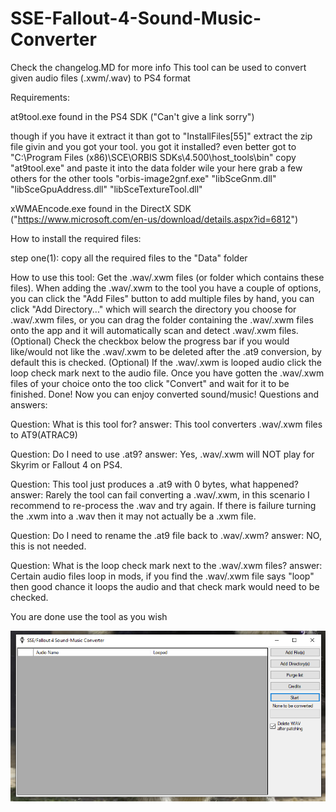 # SSE-Fallout-4-Sound-Music-Converter
Check the changelog.MD for more info
This tool can be used to convert given audio files (.xwm/.wav) to PS4 format

Requirements:

at9tool.exe found in the PS4 SDK ("Can't give a link sorry")

though if you have it extract it than got to "InstallFiles\[55]" extract the zip file givin and you got your tool.
you got it installed? even better got to "C:\Program Files (x86)\SCE\ORBIS SDKs\4.500\host_tools\bin"
copy "at9tool.exe" and paste it into the data folder
wile your here grab a few others for the other tools
"orbis-image2gnf.exe" "libSceGnm.dll" "libSceGpuAddress.dll" "libSceTextureTool.dll"

xWMAEncode.exe found in the DirectX SDK ("https://www.microsoft.com/en-us/download/details.aspx?id=6812")

How to install the required files:

step one(1): copy all the required files to the "Data" folder

How to use this tool:
Get the .wav/.xwm files (or folder which contains these files).
When adding the .wav/.xwm to the tool you have a couple of options, you can click the "Add Files" button to add multiple files by hand, you can click "Add Directory..." which will search the directory you choose for .wav/.xwm files, or you can drag the folder containing the .wav/.xwm files onto the app and it will automatically scan and detect .wav/.xwm files.
(Optional) Check the checkbox below the progress bar if you would like/would not like the .wav/.xwm to be deleted after the .at9 conversion, by default this is checked.
(Optional) If the .wav/.xwm is looped audio click the loop check mark next to the audio file.
Once you have gotten the .wav/.xwm files of your choice onto the too click "Convert" and wait for it to be finished.
Done! Now you can enjoy converted sound/music!
Questions and answers:

Question: What is this tool for?
answer: This tool converters .wav/.xwm files to AT9(ATRAC9)

Question: Do I need to use .at9?
answer: Yes, .wav/.xwm will NOT play for Skyrim or Fallout 4 on PS4.

Question: This tool just produces a .at9 with 0 bytes, what happened?
answer: Rarely the tool can fail converting a .wav/.xwm, in this scenario I recommend to re-process the .wav and try again. If there is failure turning the .xwm into a .wav then it may not actually be a .xwm file.

Question: Do I need to rename the .at9 file back to .wav/.xwm?
answer: NO, this is not needed.

Question: What is the loop check mark next to the .wav/.xwm files?
answer: Certain audio files loop in mods, if you find the .wav/.xwm file says "loop" then good chance it loops the audio and that check mark would need to be checked.

You are done use the tool as you wish

![Screenshot](MAIN.PNG)
